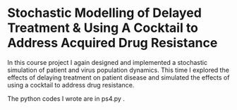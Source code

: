 # Stochastic Modelling of Delayed Treatment & Using A Cocktail to Address Acquired Drug Resistance

In this course project I again designed and implemented a stochastic simulation of patient and virus population dynamics. This time I explored the effects of delaying treatment on patient disease and simulated the effects of using a cocktail to address drug resistance. 

The python codes I wrote are in ps4.py .




